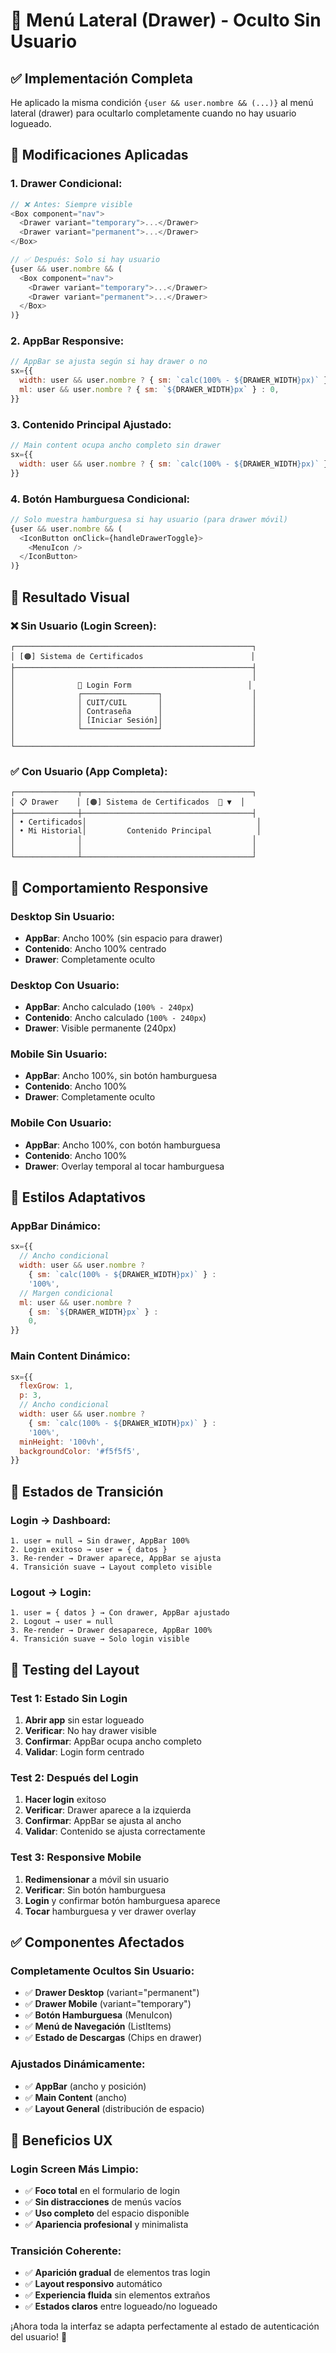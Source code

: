 # 📱 Menú Lateral (Drawer) - Oculto Sin Usuario

## ✅ **Implementación Completa**

He aplicado la misma condición `{user && user.nombre && (...)}` al menú lateral (drawer) para ocultarlo completamente cuando no hay usuario logueado.

## 🔧 **Modificaciones Aplicadas**

### **1. Drawer Condicional:**
```javascript
// ❌ Antes: Siempre visible
<Box component="nav">
  <Drawer variant="temporary">...</Drawer>
  <Drawer variant="permanent">...</Drawer>
</Box>

// ✅ Después: Solo si hay usuario
{user && user.nombre && (
  <Box component="nav">
    <Drawer variant="temporary">...</Drawer>
    <Drawer variant="permanent">...</Drawer>
  </Box>
)}
```

### **2. AppBar Responsive:**
```javascript
// AppBar se ajusta según si hay drawer o no
sx={{
  width: user && user.nombre ? { sm: `calc(100% - ${DRAWER_WIDTH}px)` } : '100%',
  ml: user && user.nombre ? { sm: `${DRAWER_WIDTH}px` } : 0,
}}
```

### **3. Contenido Principal Ajustado:**
```javascript
// Main content ocupa ancho completo sin drawer
sx={{
  width: user && user.nombre ? { sm: `calc(100% - ${DRAWER_WIDTH}px)` } : '100%',
}}
```

### **4. Botón Hamburguesa Condicional:**
```javascript
// Solo muestra hamburguesa si hay usuario (para drawer móvil)
{user && user.nombre && (
  <IconButton onClick={handleDrawerToggle}>
    <MenuIcon />
  </IconButton>
)}
```

## 🎯 **Resultado Visual**

### **❌ Sin Usuario (Login Screen):**
```
┌─────────────────────────────────────────────────────┐
│ [🟠] Sistema de Certificados                        │
├─────────────────────────────────────────────────────┤
│                                                     │
│              📝 Login Form                          │
│              ┌─────────────────┐                    │
│              │ CUIT/CUIL       │                    │
│              │ Contraseña      │                    │
│              │ [Iniciar Sesión]│                    │
│              └─────────────────┘                    │
│                                                     │
└─────────────────────────────────────────────────────┘
```

### **✅ Con Usuario (App Completa):**
```
┌──────────────┬──────────────────────────────────────┐
│ 📋 Drawer    │ [🟠] Sistema de Certificados  👤 ▼  │
├──────────────┼──────────────────────────────────────┤
│ • Certificados│                                      │
│ • Mi Historial│         Contenido Principal          │
│              │                                      │
│              │                                      │
└──────────────┴──────────────────────────────────────┘
```

## 📱 **Comportamiento Responsive**

### **Desktop Sin Usuario:**
- **AppBar**: Ancho 100% (sin espacio para drawer)
- **Contenido**: Ancho 100% centrado
- **Drawer**: Completamente oculto

### **Desktop Con Usuario:**
- **AppBar**: Ancho calculado (`100% - 240px`)
- **Contenido**: Ancho calculado (`100% - 240px`)
- **Drawer**: Visible permanente (240px)

### **Mobile Sin Usuario:**
- **AppBar**: Ancho 100%, sin botón hamburguesa
- **Contenido**: Ancho 100%
- **Drawer**: Completamente oculto

### **Mobile Con Usuario:**
- **AppBar**: Ancho 100%, con botón hamburguesa
- **Contenido**: Ancho 100%
- **Drawer**: Overlay temporal al tocar hamburguesa

## 🎨 **Estilos Adaptativos**

### **AppBar Dinámico:**
```javascript
sx={{
  // Ancho condicional
  width: user && user.nombre ? 
    { sm: `calc(100% - ${DRAWER_WIDTH}px)` } : 
    '100%',
  // Margen condicional  
  ml: user && user.nombre ? 
    { sm: `${DRAWER_WIDTH}px` } : 
    0,
}}
```

### **Main Content Dinámico:**
```javascript
sx={{
  flexGrow: 1,
  p: 3,
  // Ancho condicional
  width: user && user.nombre ? 
    { sm: `calc(100% - ${DRAWER_WIDTH}px)` } : 
    '100%',
  minHeight: '100vh',
  backgroundColor: '#f5f5f5',
}}
```

## 🔄 **Estados de Transición**

### **Login → Dashboard:**
```
1. user = null → Sin drawer, AppBar 100%
2. Login exitoso → user = { datos }
3. Re-render → Drawer aparece, AppBar se ajusta
4. Transición suave → Layout completo visible
```

### **Logout → Login:**
```
1. user = { datos } → Con drawer, AppBar ajustado
2. Logout → user = null
3. Re-render → Drawer desaparece, AppBar 100%
4. Transición suave → Solo login visible
```

## 🧪 **Testing del Layout**

### **Test 1: Estado Sin Login**
1. **Abrir app** sin estar logueado
2. **Verificar**: No hay drawer visible
3. **Confirmar**: AppBar ocupa ancho completo
4. **Validar**: Login form centrado

### **Test 2: Después del Login**
1. **Hacer login** exitoso
2. **Verificar**: Drawer aparece a la izquierda
3. **Confirmar**: AppBar se ajusta al ancho
4. **Validar**: Contenido se ajusta correctamente

### **Test 3: Responsive Mobile**
1. **Redimensionar** a móvil sin usuario
2. **Verificar**: Sin botón hamburguesa
3. **Login** y confirmar botón hamburguesa aparece
4. **Tocar** hamburguesa y ver drawer overlay

## ✅ **Componentes Afectados**

### **Completamente Ocultos Sin Usuario:**
- ✅ **Drawer Desktop** (variant="permanent")
- ✅ **Drawer Mobile** (variant="temporary") 
- ✅ **Botón Hamburguesa** (MenuIcon)
- ✅ **Menú de Navegación** (ListItems)
- ✅ **Estado de Descargas** (Chips en drawer)

### **Ajustados Dinámicamente:**
- ✅ **AppBar** (ancho y posición)
- ✅ **Main Content** (ancho)
- ✅ **Layout General** (distribución de espacio)

## 🎯 **Beneficios UX**

### **Login Screen Más Limpio:**
- ✅ **Foco total** en el formulario de login
- ✅ **Sin distracciones** de menús vacíos
- ✅ **Uso completo** del espacio disponible
- ✅ **Apariencia profesional** y minimalista

### **Transición Coherente:**
- ✅ **Aparición gradual** de elementos tras login
- ✅ **Layout responsivo** automático
- ✅ **Experiencia fluida** sin elementos extraños
- ✅ **Estados claros** entre logueado/no logueado

¡Ahora toda la interfaz se adapta perfectamente al estado de autenticación del usuario! 📱